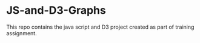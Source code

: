 # JS-and-D3-Graphs
This repo contains the java script and D3 project created as part of training assignment.
